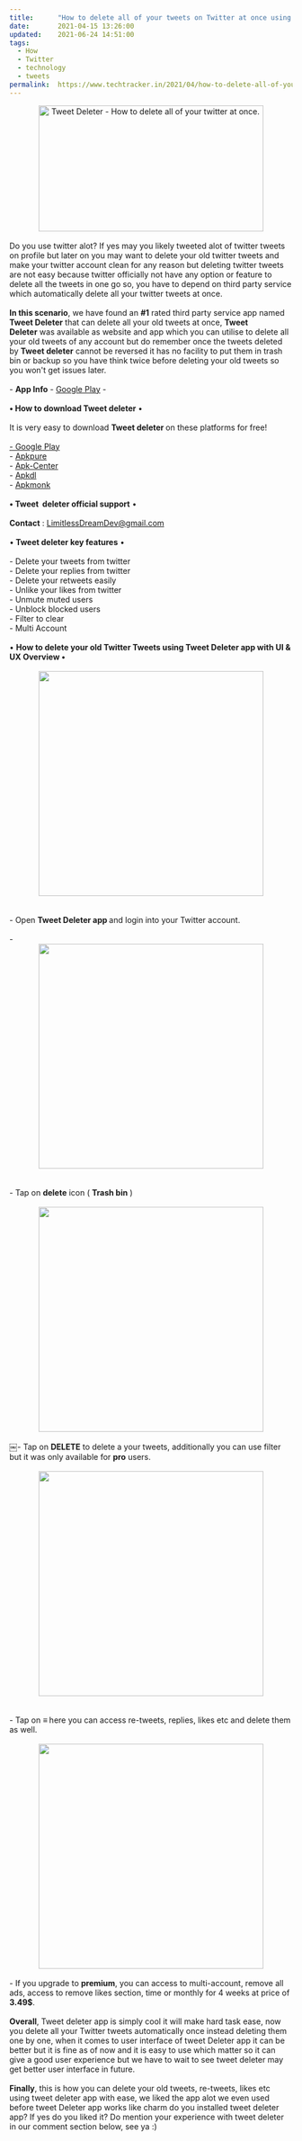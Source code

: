 ```yaml
---
title:		"How to delete all of your tweets on Twitter at once using tweet deleter."
date:		2021-04-15 13:26:00
updated:	2021-06-24 14:51:00
tags: 
  - How
  - Twitter
  - technology
  - tweets	
permalink:	https://www.techtracker.in/2021/04/how-to-delete-all-of-your-tweets-on.html
---
```


<div><div class="separator" style="clear: both; text-align: center;">
  <a href="https://lh3.googleusercontent.com/-k9a8p8bBx8I/YHlDFvt9QCI/AAAAAAAAEJI/yhjIjfT2vnspd0K8qlav0ZUPbT09wRZAQCLcBGAsYHQ/s1600/1618559761466172-0.png" imageanchor="1" style=" margin-right: 1em;margin-left: 1em;">
    <img border="0" src="https://lh3.googleusercontent.com/-k9a8p8bBx8I/YHlDFvt9QCI/AAAAAAAAEJI/yhjIjfT2vnspd0K8qlav0ZUPbT09wRZAQCLcBGAsYHQ/s1600/1618559761466172-0.png" width="400" class=" " height="224" title="Tweet Deleter - How to delete all of your twitter at once." alt="Tweet Deleter - How to delete all of your twitter at once.">
  </a>
</div><br></div>Do you use twitter alot? If yes may you likely tweeted alot of twitter tweets on profile but later on you may want to delete your old twitter tweets and make your twitter account clean for any reason but deleting twitter tweets are not easy because twitter officially not have any option or feature to delete all the tweets in one go so, you have to depend on third party service which automatically delete all your twitter tweets at once.&nbsp;<div><br></div><div><b>In this scenario</b>, we have found an <b>#1</b> rated third party service app named <b>Tweet Deleter</b>&nbsp;that can delete all your old tweets at once, <b>Tweet Deleter</b>&nbsp;was available as website and app which you can utilise to delete all your old tweets of any account but do remember once the tweets deleted by <b>Tweet deleter</b> cannot be reversed it has no facility to put them in trash bin or backup so you have think twice before deleting your old tweets so you won't get issues later.</div><div><br></div><div>- <b>App Info</b> - <a href="https://play.google.com/store/apps/details?id=limitless.tweetdeleter">Google Play</a> -&nbsp;</div><div><b><br></b></div><div><b>• How to download Tweet deleter</b> •&nbsp;</div><div><br></div><div>It is very easy to download <b>Tweet deleter </b>on these platforms for free!<br></div><div><br></div><div><a href="https://play.google.com/store/apps/details?id=limitless.tweetdeleter">- Google Play</a></div><div>- <a href="https://www.google.com/amp/s/m.apkpure.com/tweet-deleter-delete-your-tweets/limitless.tweetdeleter/amp">Apkpure</a></div><div>- <a href="https://apk.center/limitless.tweetdeleter.html">Apk-Center</a></div><div>- <a href="https://apkdl.in/app/details?id=limitless.tweetdeleter">Apkdl</a></div><div>- <a href="https://www.apkmonk.com/app/limitless.tweetdeleter/">Apkmonk</a></div><div><br></div><div><b>• Tweet&nbsp; deleter official support</b> •</div><div><br></div><div><b>Contact</b> :&nbsp;<a href="mailto:LimitlessDreamDev@gmail.com">LimitlessDreamDev@gmail.com</a></div><div><br></div><div>•<b> Tweet deleter key features</b> •</div><div><br></div><div>- Delete your tweets from twitter</div><div><div>- Delete your replies from twitter&nbsp;</div><div>- Delete your retweets easily</div><div>- Unlike your likes from twitter</div><div>- Unmute muted users</div><div>- Unblock blocked users</div><div>- Filter to clear</div><div>- Multi Account</div></div><div><br></div><div>• <b>How to delete your old Twitter Tweets using Tweet Deleter app with UI &amp; UX Overview •</b></div><div><b><br></b></div><div><b><div class="separator" style="clear: both; text-align: center;">
  <a href="https://lh3.googleusercontent.com/-SZLIq70_pFQ/YHlDEoAzqKI/AAAAAAAAEJE/11mZuxcSux0DA3FW7biH9ytK2B7ZkwpPQCLcBGAsYHQ/s1600/1618559756815908-1.png" imageanchor="1" style="margin-left: 1em; margin-right: 1em;">
    <img border="0" src="https://lh3.googleusercontent.com/-SZLIq70_pFQ/YHlDEoAzqKI/AAAAAAAAEJE/11mZuxcSux0DA3FW7biH9ytK2B7ZkwpPQCLcBGAsYHQ/s1600/1618559756815908-1.png" width="400">
  </a>
</div><br></b></div><div><br></div><div>- Open <b>Tweet Deleter app </b>and login into your Twitter account.</div><div><br></div><div>-&nbsp;<br><div class="separator" style="clear: both; text-align: center;">
  <a href="https://lh3.googleusercontent.com/-kmfWxwwq-dE/YHlDDZ0gWXI/AAAAAAAAEJA/qlb9WQjo80MRiHWqyd0hV-3hp5C8JrdlACLcBGAsYHQ/s1600/1618559751001453-2.png" imageanchor="1" style="margin-left: 1em; margin-right: 1em;">
    <img border="0" src="https://lh3.googleusercontent.com/-kmfWxwwq-dE/YHlDDZ0gWXI/AAAAAAAAEJA/qlb9WQjo80MRiHWqyd0hV-3hp5C8JrdlACLcBGAsYHQ/s1600/1618559751001453-2.png" width="400">
  </a>
</div></div><div><br></div><div><br></div><div>- Tap on <b>delete</b> icon ( <b>Trash bin</b> )&nbsp;</div><div><br></div><div><div class="separator" style="clear: both; text-align: center;">
  <a href="https://lh3.googleusercontent.com/-mA_h5scxxPY/YHlDCEIiKYI/AAAAAAAAEI8/pnFL2QblrfU3bxxucokHMXaXz1nmyknYwCLcBGAsYHQ/s1600/1618559746846710-3.png" imageanchor="1" style="margin-left: 1em; margin-right: 1em;">
    <img border="0" src="https://lh3.googleusercontent.com/-mA_h5scxxPY/YHlDCEIiKYI/AAAAAAAAEI8/pnFL2QblrfU3bxxucokHMXaXz1nmyknYwCLcBGAsYHQ/s1600/1618559746846710-3.png" width="400">
  </a>
</div><br></div><div>￼- Tap on <b>DELETE</b> to delete a your tweets, additionally you can use filter but it was only available for <b>pro</b> users.&nbsp;</div><div><br></div><div><div class="separator" style="clear: both; text-align: center;">
  <a href="https://lh3.googleusercontent.com/-5WA01Z1O1rk/YHlDA5HDtNI/AAAAAAAAEI4/EO8o-rj39pkvSlEOlAliWvVOegYC6U0TgCLcBGAsYHQ/s1600/1618559742774210-4.png" imageanchor="1" style="margin-left: 1em; margin-right: 1em;">
    <img border="0" src="https://lh3.googleusercontent.com/-5WA01Z1O1rk/YHlDA5HDtNI/AAAAAAAAEI4/EO8o-rj39pkvSlEOlAliWvVOegYC6U0TgCLcBGAsYHQ/s1600/1618559742774210-4.png" width="400">
  </a>
</div><br></div><div><br></div><div>- Tap on <b>≡ </b>here you can access re-tweets, replies, likes etc and delete them as well.&nbsp;</div><div><br></div><div><div class="separator" style="clear: both; text-align: center;">
  <a href="https://lh3.googleusercontent.com/-DLd358fyAfM/YHlC_3SN4aI/AAAAAAAAEI0/eLYw4M3DkG0vuAmuSXI3ittqZavPn9JWgCLcBGAsYHQ/s1600/1618559738041677-5.png" imageanchor="1" style="margin-left: 1em; margin-right: 1em;">
    <img border="0" src="https://lh3.googleusercontent.com/-DLd358fyAfM/YHlC_3SN4aI/AAAAAAAAEI0/eLYw4M3DkG0vuAmuSXI3ittqZavPn9JWgCLcBGAsYHQ/s1600/1618559738041677-5.png" width="400">
  </a>
</div><br></div><div>- If you upgrade to <b>premium</b>, you can access to multi-account, remove all ads, access to remove likes section, time or monthly for 4 weeks at price of <b>3.49$</b>.</div><div><br></div><div><b>Overall</b>, Tweet deleter app is simply cool it will make hard task ease, now you delete all your Twitter tweets automatically once instead deleting them one by one, when it comes to user interface of tweet Deleter app it can be better but it is fine as of now and it is easy to use which matter so it can give a good user experience but we have to wait to see tweet deleter may get better user interface in future.&nbsp;</div><div><br></div><div><b>Finally</b>, this is how you can delete your old tweets, re-tweets, likes etc using tweet deleter app with ease, we liked the app alot we even used before tweet Deleter app works like charm do you installed tweet deleter app? If yes do you liked it? Do mention your experience with tweet deleter in our comment section below, see ya :)&nbsp;</div><div><br></div>
<!-- no comments on this post -->